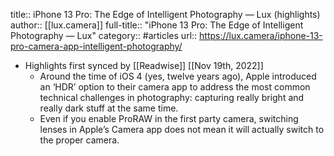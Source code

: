 title:: iPhone 13 Pro: The Edge of Intelligent Photography — Lux (highlights)
author:: [[lux.camera]]
full-title:: "iPhone 13 Pro: The Edge of Intelligent Photography — Lux"
category:: #articles
url:: https://lux.camera/iphone-13-pro-camera-app-intelligent-photography/

- Highlights first synced by [[Readwise]] [[Nov 19th, 2022]]
	- Around the time of iOS 4 (yes, twelve years ago), Apple introduced an ‘HDR’ option to their camera app to address the most common technical challenges in photography: capturing really bright and really dark stuff at the same time.
	- Even if you enable ProRAW in the first party camera, switching lenses in Apple’s Camera app does not mean it will actually switch to the proper camera.